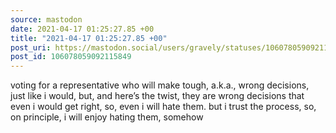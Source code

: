 ```yaml
---
source: mastodon
date: 2021-04-17 01:25:27.85 +00
title: "2021-04-17 01:25:27.85 +00"
post_uri: https://mastodon.social/users/gravely/statuses/106078059092115849
post_id: 106078059092115849
---
```

voting for a representative who will make tough, a.k.a., wrong decisions, just like i would, but, and here’s the twist, they are wrong decisions that even i would get right, so, even i will hate them. but i trust the process, so, on principle, i will enjoy hating them, somehow


